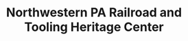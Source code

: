 ---
layout: repo
title: "Northwestern PA Railroad and Tooling Heritage Center"
id: 14093
permalink: repos/14093/
---